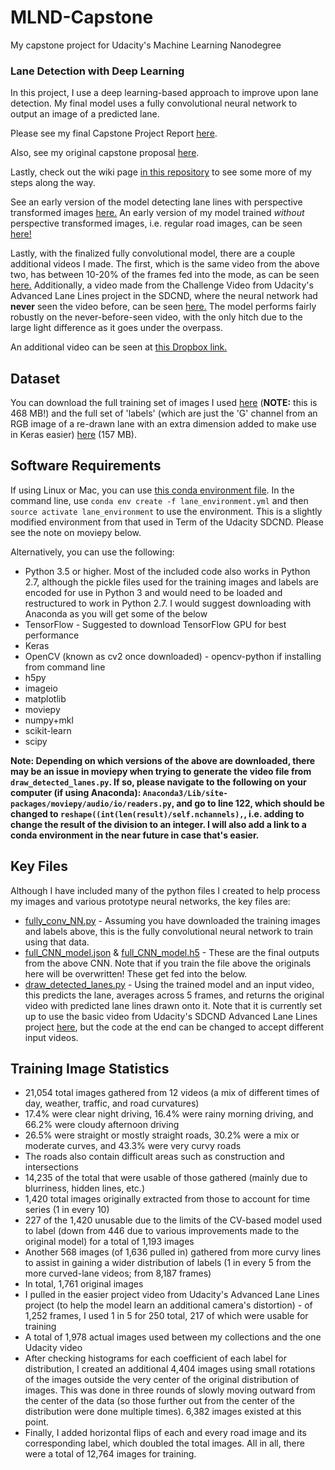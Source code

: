 # MLND-Capstone
My capstone project for Udacity's Machine Learning Nanodegree

### Lane Detection with Deep Learning
In this project, I use a deep learning-based approach to improve upon lane detection. My final model uses a fully convolutional neural network to output an image of a predicted lane.

Please see my final Capstone Project Report [here](MLND%20Capstone%20Project%20Report.pdf).

Also, see my original capstone proposal [here](proposal.pdf).

Lastly, check out the wiki page [in this repository](https://github.com/mvirgo/MLND-Capstone/wiki) to see some more of my steps along the way.

See an early version of the model detecting lane lines with perspective transformed images [here.](https://youtu.be/ZZAgcSqAU0I)
An early version of my model trained *without* perspective transformed images, i.e. regular road images, can be seen [here!](https://www.youtube.com/watch?v=Vq0vlKdyXnI)

Lastly, with the finalized fully convolutional model, there are a couple additional videos I made. The first, which is the same video from the above two, has between 10-20% of the frames fed into the mode, as can be seen [here.](https://youtu.be/bTMwF1UoZ68) Additionally, a video made from the Challenge Video from Udacity's Advanced Lane Lines project in the SDCND, where the neural network had **never** seen the video before, can be seen [here.](https://youtu.be/_qwET69bYa8) The model performs fairly robustly on the never-before-seen video, with the only hitch due to the large light difference as it goes under the overpass.

An additional video can be seen at [this Dropbox link.](https://www.dropbox.com/s/18jia2x9pg42s4n/proj_reg_vid.mp4?dl=0)

## Dataset
You can download the full training set of images I used [here](https://www.dropbox.com/s/rrh8lrdclzlnxzv/full_CNN_train.p?dl=0) (**NOTE:** this is 468 MB!) and the full set of 'labels' (which are just the 'G' channel from an RGB image of a re-drawn lane with an extra dimension added to make use in Keras easier) [here](https://www.dropbox.com/s/ak850zqqfy6ily0/full_CNN_labels.p?dl=0) (157 MB). 

## Software Requirements
If using Linux or Mac, you can use [this conda environment file](environment.yml). In the command line, use `conda env create -f lane_environment.yml` and then `source activate lane_environment` to use the environment. This is a slightly modified environment from that used in Term of the Udacity SDCND. Please see the note on moviepy below.

Alternatively, you can use the following:
* Python 3.5 or higher. Most of the included code also works in Python 2.7, although the pickle files used for the training images and labels are encoded for use in Python 3 and would need to be loaded and restructured to work in Python 2.7. I would suggest downloading with Anaconda as you will get some of the below
* TensorFlow - Suggested to download TensorFlow GPU for best performance
* Keras
* OpenCV (known as cv2 once downloaded) - opencv-python if installing from command line
* h5py
* imageio
* matplotlib
* moviepy
* numpy+mkl
* scikit-learn
* scipy

**Note: Depending on which versions of the above are downloaded, there may be an issue in moviepy when trying to generate the video file from `draw_detected_lanes.py`. If so, please navigate to the following on your computer (if using Anaconda): `Anaconda3/Lib/site-packages/moviepy/audio/io/readers.py`, and go to line 122, which should be changed to `reshape((int(len(result)/self.nchannels),`, i.e. adding to change the result of the division to an integer. I will also add a link to a conda environment in the near future in case that's easier.**

## Key Files
Although I have included many of the python files I created to help process my images and various prototype neural networks, the key files are:
* [fully_conv_NN.py](fully_conv_NN.py) - Assuming you have downloaded the training images and labels above, this is the fully convolutional neural network to train using that data.
* [full_CNN_model.json](full_CNN_model.json) & [full_CNN_model.h5](full_CNN_model.h5) - These are the final outputs from the above CNN. Note that if you train the file above the originals here will be overwritten! These get fed into the below.
* [draw_detected_lanes.py](draw_detected_lanes.py) - Using the trained model and an input video, this predicts the lane, averages across 5 frames, and returns the original video with predicted lane lines drawn onto it. Note that it is currently set up to use the basic video from Udacity's SDCND Advanced Lane Lines project [here](https://github.com/udacity/CarND-Advanced-Lane-Lines/blob/master/project_video.mp4), but the code at the end can be changed to accept different input videos.

## Training Image Statistics
* 21,054 total images gathered from 12 videos (a mix of different times of day, weather, traffic, and road curvatures)
* 17.4% were clear night driving, 16.4% were rainy morning driving, and 66.2% were cloudy afternoon driving
* 26.5% were straight or mostly straight roads, 30.2% were a mix or moderate curves, and 43.3% were very curvy roads
* The roads also contain difficult areas such as construction and intersections
* 14,235 of the total that were usable of those gathered (mainly due to blurriness, hidden lines, etc.)
* 1,420 total images originally extracted from those to account for time series (1 in every 10)
* 227 of the 1,420 unusable due to the limits of the CV-based model used to label (down from 446 due to various improvements made to the original model) for a total of 1,193 images
* Another 568 images (of 1,636 pulled in) gathered from more curvy lines to assist in gaining a wider distribution of labels (1 in every 5 from the more curved-lane videos; from 8,187 frames)
* In total, 1,761 original images
* I pulled in the easier project video from Udacity's Advanced Lane Lines project (to help the model learn an additional camera's distortion) - of 1,252 frames, I used 1 in 5 for 250 total, 217 of which were usable for training
* A total of 1,978 actual images used between my collections and the one Udacity video
* After checking histograms for each coefficient of each label for distribution, I created an additional 4,404 images using small rotations of the images outside the very center of the original distribution of images. This was done in three rounds of slowly moving outward from the center of the data (so those further out from the center of the distribution were done multiple times). 6,382 images existed at this point.
* Finally, I added horizontal flips of each and every road image and its corresponding label, which doubled the total images. All in all, there were a total of 12,764 images for training.
